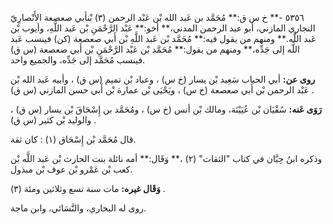 ٥٣٥٦ -** خ س ق:** مُحَمَّد بن عَبد الله بْن عَبْد الرحمن (٣) بْنأبي صعصعة الأَنْصارِيّ النجاري المازني، أبو عبد الرحمن المدني،** أخو:** عَبْد الرَّحْمَنِ بْن عَبد اللَّهِ، وأيوب بْن عَبد اللَّه.** ومنهم من يقول فيه:** مُحَمَّد بْن عَبد اللَّهِ بْن أَبي صعصعة (كن) فينسب عَبد اللَّه إلى جَدِّه،** ومنهم من يقول:** مُحَمَّد بْن عَبْد الرَّحْمَنِ بْن أَبي صعصعة (س ق) فينسب مُحَمَّد إلى جَدِّه، والجميع واحد.

**روى عن:** أبي الحباب سَعِيد بْن يسار (خ س) ، وعباد بْن تميم (س ق) ، وأبيه عَبد الله بْن عَبْد الرحمن بْن أَبي صعصعة (خ س) ، ويَحْيَى بْن عمارة بْن أَبي حسن المازني (س ق) .

**رَوَى عَنه:** سُفْيَان بْن عُيَيْنَة، ومالك بْن أنس (خ س) ، ومُحَمَّد بن إِسْحَاقَ بْن يسار (س ق) ، والوليد بْن كثير (س ق) .

قال مُحَمَّد بْن إِسْحَاق (١) : كان ثقة.

وذكره ابنُ حِبَّان في كتاب "الثقات" (٢) ،** وَقَال:** أمه نائلة بنت الحارث بْن عَبد اللَّه بْن كعب بْن عَمْرو بْن عوف بْن مبذول.

**وَقَال غيره:** مات سنة تسع وثلاثين ومئة (٣) .

روى له البخاري، والنَّسَائي، وابن ماجة.